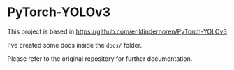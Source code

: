 # PyTorch-YOLOv3

This project is based in https://github.com/eriklindernoren/PyTorch-YOLOv3

I've created some docs inside the `docs/` folder.

Please refer to the original repository for further documentation.
